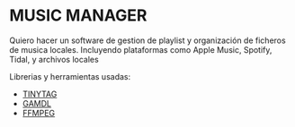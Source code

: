 # MUSIC MANAGER

Quiero hacer un software de gestion de playlist y organización de ficheros de musica locales.
Incluyendo plataformas como Apple Music, Spotify, Tidal, y archivos locales


Librerias y herramientas usadas:

- [TINYTAG](https://github.com/tinytag/tinytag.git)
- [GAMDL]()
- [FFMPEG](https://ffmpeg.org/)